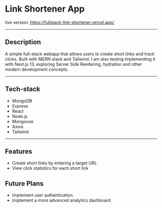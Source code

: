 # Link Shortener App

live version: https://fullstack-link-shortener.vercel.app/

---

## Description

A simple full-stack webapp that allows users to create short links and track clicks. Built with MERN stack and Tailwind. I am also testing implementing it with Next.js 13, exploring Server Side Rendering, hydration and other modern development concepts.

---

## Tech-stack

- MongoDB
- Express
- React
- Node.js
- Mongoose
- Axios
- Tailwind

---

## Features

- Create short links by entering a target URL
- View click statistics for each short link

## Future Plans

- Implement user authentication.
- Implement a more advanced analytics dashboard.
